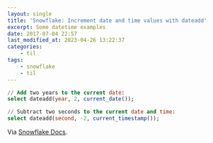```yaml
---
layout: single
title: 'Snowflake: Increment date and time values with dateadd'
excerpt: Some datetime examples
date: 2017-07-04 22:57
last_modified_at: 2023-04-26 13:22:37
categories:
    - til
tags:
    - snowflake
    - til
---
```


```sql
// Add two years to the current date:
select dateadd(year, 2, current_date());

// Subtract two seconds to the current date and time:
select dateadd(second, -2, current_timestamp());

```

Via [Snowflake Docs](https://docs.snowflake.net/manuals/user-guide/date-time-examples.html#incrementing-date-and-time-values).
